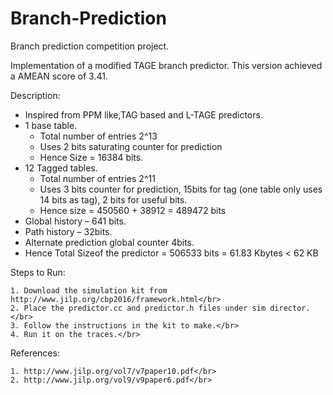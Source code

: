 # Branch-Prediction
Branch prediction competition project. 

Implementation of a modified TAGE branch predictor. This version achieved a AMEAN score of 3.41. 

Description:
    
 - Inspired from PPM like,TAG based and L-TAGE predictors.
 - 1 base table.
	 - Total number of entries 2^13
	 - Uses 2 bits saturating counter for prediction
	 - Hence Size = 16384 bits.
 -  12 Tagged tables.
	   - Total number of entries 2^11
	   - Uses 3 bits counter for prediction, 15bits for tag (one table only uses 14 bits as tag), 2 bits for useful bits.
	   - Hence size = 450560 + 38912 = 489472 bits
 -  Global history – 641 bits.
 -  Path history – 32bits.
 - Alternate prediction global counter 4bits.
 - Hence Total Sizeof the predictor = 506533 bits = 61.83 Kbytes < 62 KB

Steps to Run:

    1. Download the simulation kit from http://www.jilp.org/cbp2016/framework.html</br>
    2. Place the predictor.cc and predictor.h files under sim director.</br>
    3. Follow the instructions in the kit to make.</br>
    4. Run it on the traces.</br>

References:

    1. http://www.jilp.org/vol7/v7paper10.pdf</br>
    2. http://www.jilp.org/vol9/v9paper6.pdf</br>
